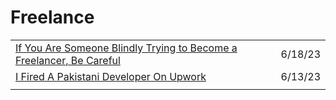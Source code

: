 # Freelance

|                                                                                                                                                                                             |         |
| ------------------------------------------------------------------------------------------------------------------------------------------------------------------------------------------- | ------- |
| [If You Are Someone Blindly Trying to Become a Freelancer, Be Careful](https://javascript.plainenglish.io/if-you-are-someone-blindly-trying-to-become-a-freelancer-be-careful-2d67a8ddfc69) | 6/18/23 |
| [I Fired A Pakistani Developer On Upwork](https://levelup.gitconnected.com/i-fired-a-pakistani-developer-on-upwork-a1d1346220db)                                                            | 6/13/23 |
|                                                                                                                                                                                             |         |
